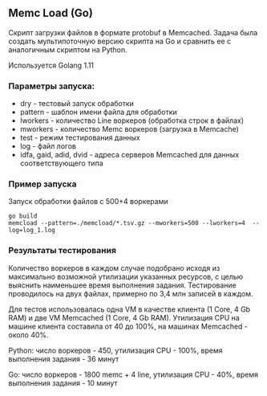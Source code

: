 ## Memc Load (Go)

Скрипт загрузки файлов в формате protobuf в Memcached. Задача была создать мультипоточную версию скрипта на Go и сравнить ее с аналогичным скриптом на Python.

Используется Golang 1.11

### Параметры запуска:

* dry - тестовый запуск обработки
* pattern - шаблон имени файла для обработки
* lworkers - количество Line воркеров (обработка строк в файлах)
* mworkers - количество Memc воркеров (загрузка в Memcache)
* test - режим тестирования данных
* log - файл логов
* idfa, gaid, adid, dvid - адреса серверов Memcached для данных соответствующего типа

### Пример запуска

Запуск обработки файлов с 500+4 воркерами

    go build
    memcload --pattern=./memcload/*.tsv.gz --mworkers=500 --lworkers=4  --log=log_1.log

### Результаты тестирования

Количество воркеров в каждом случае подобрано исходя из максимально возможной утилизации указанных ресурсов, с целью выяснить наименьшее время выполнения задания.
Тестирование проводилось на двух файлах, примерно по 3,4 млн записей в каждом.

Для тестов использовалась одна VM в качестве клиента (1 Core, 4 Gb RAM) и две VM Memcached (1 Core, 4 Gb RAM).
Утилизация CPU на машине клиента составила от 40 до 100%, на машинах Memcached - около 40%.

Python: число воркеров - 450, утилизация CPU - 100%, время выполнения задания - 36 минут

Go: число воркеров - 1800 memc + 4 line, утилизация CPU - 40%, время выполнения задания - 10 минут

